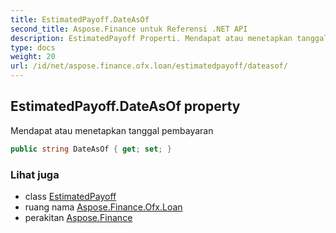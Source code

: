 ```yaml
---
title: EstimatedPayoff.DateAsOf
second_title: Aspose.Finance untuk Referensi .NET API
description: EstimatedPayoff Properti. Mendapat atau menetapkan tanggal pembayaran
type: docs
weight: 20
url: /id/net/aspose.finance.ofx.loan/estimatedpayoff/dateasof/
---
```

## EstimatedPayoff.DateAsOf property

Mendapat atau menetapkan tanggal pembayaran

```csharp
public string DateAsOf { get; set; }
```

### Lihat juga

* class [EstimatedPayoff](../)
* ruang nama [Aspose.Finance.Ofx.Loan](../../estimatedpayoff/)
* perakitan [Aspose.Finance](../../../)


